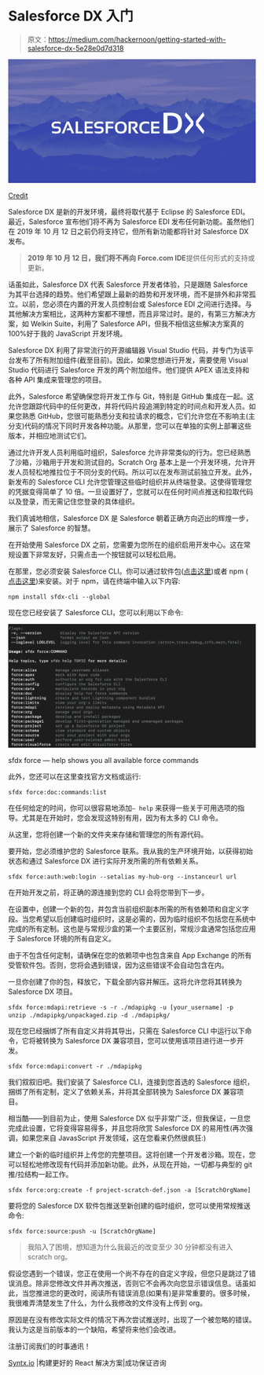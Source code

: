 # Salesforce DX 入门

> 原文：<https://medium.com/hackernoon/getting-started-with-salesforce-dx-5e28e0d7d318>

![](img/ba928ad721d82c971dd09ed2805a10a7.png)

[Credit](http://dazeworks.com/wp-content/uploads/2017/05/Salesforce-dx.jpg)

Salesforce DX 是新的开发环境，最终将取代基于 Eclipse 的 Salesforce EDI。最近，Salesforce 宣布他们将不再为 Salesforce EDI 发布任何新功能。虽然他们在 2019 年 10 月 12 日之前仍将支持它，但所有新功能都将针对 Salesforce DX 发布。

> **2019 年 10 月 12 日，我们将不再向 Force.com IDE**提供任何形式的支持或更新。

话虽如此，Salesforce DX 代表 Salesforce 开发者体验，只是跟随 Salesforce 为其平台选择的趋势。他们希望跟上最新的趋势和开发环境，而不是排外和非常孤立。以前，您必须在内置的开发人员控制台或 Salesforce EDI 之间进行选择。与其他解决方案相比，这两种方案都不理想，而且非常过时。是的，有第三方解决方案，如 Welkin Suite，利用了 Salesforce API，但我不相信这些解决方案真的 100%好于我的 JavaScript 开发环境。

Salesforce DX 利用了非常流行的开源编辑器 Visual Studio 代码，并专门为该平台发布了所有附加组件(截至目前)。因此，如果您想进行开发，需要使用 Visual Studio 代码进行 Salesforce 开发的两个附加组件。他们提供 APEX 语法支持和各种 API 集成来管理您的项目。

此外，Salesforce 希望确保您将开发工作与 Git，特别是 GitHub 集成在一起。这允许您跟踪代码中的任何更改，并将代码片段追溯到特定的时间点和开发人员。如果您熟悉 GitHub，您很可能熟悉分支和拉请求的概念，它们允许您在不影响主(主分支)代码的情况下同时开发各种功能。从那里，您可以在单独的实例上部署这些版本，并相应地测试它们。

通过允许开发人员利用临时组织，Salesforce 允许非常类似的行为。您已经熟悉了沙箱，沙箱用于开发和测试目的。Scratch Org 基本上是一个开发环境，允许开发人员轻松地推拉位于不同分支的代码。所以可以在发布测试前独立开发。此外，新发布的 Salesforce CLI 允许您管理这些临时组织并从终端登录。这使得管理您的凭据变得简单了 10 倍。一旦设置好了，您就可以在任何时间点推送和拉取代码以及登录，而无需记住您登录的具体组织。

我们真诚地相信，Salesforce DX 是 Salesforce 朝着正确方向迈出的辉煌一步，展示了 Salesforce 的智慧。

在开始使用 Salesforce DX 之前，您需要为您所在的组织启用开发中心。这在常规设置下非常友好，只需点击一个按钮就可以轻松启用。

在那里，您必须安装 Salesforce CLI。你可以通过软件包([点击这里](https://developer.salesforce.com/tools/sfdxcli))或者 npm ( [点击这里](https://developer.salesforce.com/docs/atlas.en-us.sfdx_setup.meta/sfdx_setup/sfdx_setup_install_cli.htm))来安装。对于 npm，请在终端中输入以下内容:

```
npm install sfdx-cli --global
```

现在您已经安装了 Salesforce CLI，您可以利用以下命令:

![](img/3a1e554a211216456e804d243883dfad.png)

sfdx force — help shows you all available force commands

此外，您还可以在这里查找官方文档或运行:

```
sfdx force:doc:commands:list
```

在任何给定的时间，你可以很容易地添加`— help` 来获得一些关于可用选项的指导。尤其是在开始时，您会发现这特别有用，因为有太多的 CLI 命令。

从这里，您将创建一个新的文件夹来存储和管理您的所有源代码。

要开始，您必须维护您的 Salesforce 联系。我从我的生产环境开始，以获得初始状态和通过 Salesforce DX 进行实际开发所需的所有依赖关系。

```
sfdx force:auth:web:login --setalias my-hub-org --instanceurl url
```

在开始开发之前，将正确的源连接到您的 CLI 会将您带到下一步。

在设置中，创建一个新的包，并包含当前组织副本所需的所有依赖项和自定义字段。当您希望以后创建临时组织时，这是必需的，因为临时组织不包括您在系统中完成的所有定制。这也是与常规沙盒的第一个主要区别，常规沙盒通常包括您应用于 Salesforce 环境的所有自定义。

由于不包含任何定制，请确保在您的依赖项中也包含来自 App Exchange 的所有受管软件包。否则，您将会遇到错误，因为这些错误不会自动包含在内。

一旦你创建了你的包，释放它，下载全部内容并解压。这将允许您将其转换为 Salesforce DX 项目。

```
sfdx force:mdapi:retrieve -s -r ./mdapipkg -u [your_username] -p
unzip ./mdapipkg/unpackaged.zip -d ./mdapipkg/
```

现在您已经捆绑了所有自定义并将其导出，只需在 Salesforce CLI 中运行以下命令，它将被转换为 Salesforce DX 兼容项目，您可以使用该项目进行进一步开发。

```
sfdx force:mdapi:convert -r ./mdapipkg
```

我们叙叙旧吧。我们安装了 Salesforce CLI，连接到您首选的 Salesforce 组织，捆绑了所有定制，定义了依赖关系，并将其全部转换为 Salesforce DX 兼容项目。

相当酷——到目前为止，使用 Salesforce DX 似乎非常广泛，但我保证，一旦您完成此设置，它将变得容易得多，并且您将欣赏 Salesforce DX 的易用性(再次强调，如果您来自 JavasScript 开发领域，这在您看来仍然很疯狂:)

建立一个新的临时组织并上传您的完整项目。这将创建一个开发者沙箱。现在，您可以轻松地修改现有代码并添加新功能。此外，从现在开始，一切都与典型的 git 推/拉结构一起工作。

```
sfdx force:org:create -f project-scratch-def.json -a [ScratchOrgName]
```

要将您的 Salesforce DX 软件包推送至新创建的临时组织，您可以使用常规推送命令:

```
sfdx force:source:push -u [ScratchOrgName]
```

> 我陷入了困境，想知道为什么我最近的改变至少 30 分钟都没有进入 scratch org。

假设您遇到一个错误，您正在使用一个尚不存在的自定义字段，但您只是跳过了错误消息。除非您修改文件并再次推送，否则它不会再次向您显示错误信息。话虽如此，当您推进您的更改时，阅读所有错误消息(如果有)是非常重要的。很多时候，我很难弄清楚发生了什么，为什么我修改的文件没有上传到 org。

原因是在没有修改实际文件的情况下再次尝试推送时，出现了一个被忽略的错误。我认为这是当前版本的一个缺陷，希望将来他们会改进。

注册订阅我们的时事通讯！

[Syntx.io](https://www.syntx.io/?utm_source=Medium&utm_campaign=Getting_Started_Salesforce_DX) |构建更好的 React 解决方案|成功保证咨询